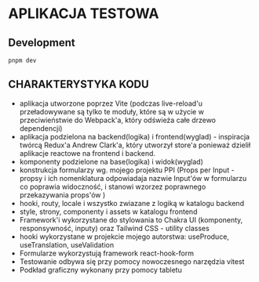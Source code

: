 # APLIKACJA TESTOWA

## Development

```
pnpm dev
```

## CHARAKTERYSTYKA KODU
* aplikacja utworzone poprzez Vite (podczas live-reload'u przeładowywane są tylko te moduły, które są w użycie w przeciwieństwie do Webpack'a, który odświeża całe drzewo dependencji)
* aplikacja podzielona na backend(logika) i frontend(wyglad) - inspiracja twórcą Redux'a Andrew Clark'a, który utworzył store'a ponieważ dzielił aplikacje reactowe na frontend i backend. 
* komponenty podzielone na base(logika) i widok(wyglad)
* konstrukcja formularzy wg. mojego projektu PPI (Props per Input - propsy i ich nomenklatura odpowiadaja nazwie Input'ów w formularzu co poprawia widoczność, i stanowi wzorzez poprawnego przekazywania props'ów )
* hooki, routy, locale i wszystko zwiazane z logiką w katalogu backend
* style, strony, componenty i assets w katalogu frontend
* Framework'i wykorzystane do stylowania to Chakra UI (komponenty, responsywność, inputy) oraz Tailwind CSS - utility classes
* hooki wykorzystane w projekcie mojego autorstwa: useProduce, useTranslation, useValidation 
* Formularze wykorzystują framework react-hook-form
* Testowanie odbywa się przy pomocy nowoczesnego narzędzia vitest
* Podkład graficzny wykonany przy pomocy tabletu